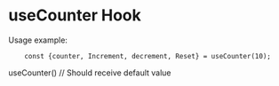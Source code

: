 # useCounter Hook

Usage example:
```
    const {counter, Increment, decrement, Reset} = useCounter(10);
```
useCounter() // Should receive default value 